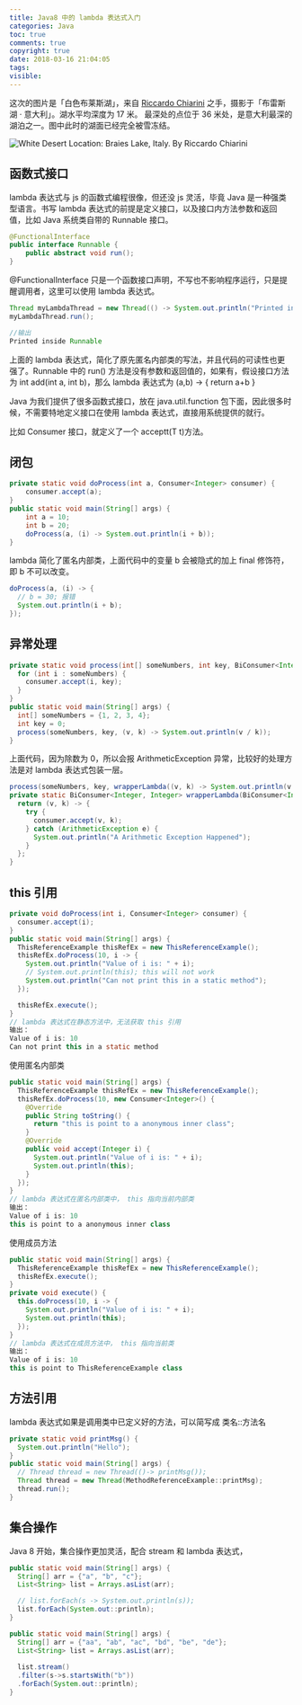 ```yaml
---
title: Java8 中的 lambda 表达式入门
categories: Java
toc: true
comments: true
copyright: true
date: 2018-03-16 21:04:05
tags:
visible:
---
```


这次的图片是「白色布莱斯湖」，来自 [Riccardo Chiarini](https://unsplash.com/@riccardoch) 之手，摄影于「布雷斯湖 · 意大利」。湖水平均深度为 17 米。 最深处的点位于 36 米处，是意大利最深的湖泊之一。图中此时的湖面已经完全被雪冻结。

<!--more-->

![White Desert <br/> Location: Braies Lake, Italy.  By Riccardo Chiarini](/unsplash/riccardo-chiarini-508721-unsplash.jpg)





## 函数式接口

lambda 表达式与 js 的函数式编程很像，但还没 js 灵活，毕竟 Java 是一种强类型语言。书写 lambda 表达式的前提是定义接口，以及接口内方法参数和返回值，比如 Java 系统类自带的 Runnable 接口。

```java
@FunctionalInterface
public interface Runnable {
    public abstract void run();
}
```

@FunctionalInterface 只是一个函数接口声明，不写也不影响程序运行，只是提醒调用者，这里可以使用 lambda 表达式。

```java
Thread myLambdaThread = new Thread(() -> System.out.println("Printed inside Runnable"));
myLambdaThread.run();

//输出
Printed inside Runnable
```

上面的 lambda 表达式，简化了原先匿名内部类的写法，并且代码的可读性也更强了。Runnable 中的 run() 方法是没有参数和返回值的，如果有，假设接口方法为 int add(int a, int b)，那么 lambda 表达式为 (a,b) -> { return a+b }

Java 为我们提供了很多函数式接口，放在 java.util.function 包下面，因此很多时候，不需要特地定义接口在使用 lambda  表达式，直接用系统提供的就行。

比如 Consumer<T> 接口，就定义了一个 acceptt(T t)方法。



## 闭包

```java
private static void doProcess(int a, Consumer<Integer> consumer) {
    consumer.accept(a);
}
public static void main(String[] args) {
    int a = 10;
    int b = 20;
    doProcess(a, (i) -> System.out.println(i + b));
}
```

lambda 简化了匿名内部类，上面代码中的变量 b 会被隐式的加上 final 修饰符，即 b 不可以改变。

```java
doProcess(a, (i) -> {
  // b = 30; 报错
  System.out.println(i + b);
});
```



## 异常处理

```java
private static void process(int[] someNumbers, int key, BiConsumer<Integer, Integer> consumer) {
  for (int i : someNumbers) {
    consumer.accept(i, key);
  }
}
public static void main(String[] args) {
  int[] someNumbers = {1, 2, 3, 4};
  int key = 0;
  process(someNumbers, key, (v, k) -> System.out.println(v / k));
}
```

上面代码，因为除数为 0，所以会报 ArithmeticException 异常，比较好的处理方法是对 lambda 表达式包装一层。

```java
process(someNumbers, key, wrapperLambda((v, k) -> System.out.println(v / k)));
private static BiConsumer<Integer, Integer> wrapperLambda(BiConsumer<Integer, Integer> consumer) {
  return (v, k) -> {
    try {
      consumer.accept(v, k);
    } catch (ArithmeticException e) {
      System.out.println("A Arithmetic Exception Happened");
    }
  };
}
```



## this 引用

```java
private void doProcess(int i, Consumer<Integer> consumer) {
  consumer.accept(i);
}
public static void main(String[] args) {
  ThisReferenceExample thisRefEx = new ThisReferenceExample();
  thisRefEx.doProcess(10, i -> {
    System.out.println("Value of i is: " + i);
    // System.out.println(this); this will not work
    System.out.println("Can not print this in a static method");
  });

  thisRefEx.execute();
}
// lambda 表达式在静态方法中，无法获取 this 引用
输出： 
Value of i is: 10
Can not print this in a static method
```

使用匿名内部类

```java
public static void main(String[] args) {
  ThisReferenceExample thisRefEx = new ThisReferenceExample();
  thisRefEx.doProcess(10, new Consumer<Integer>() {
    @Override
    public String toString() {
      return "this is point to a anonymous inner class";
    }
    @Override
    public void accept(Integer i) {
      System.out.println("Value of i is: " + i);
      System.out.println(this);
    }
  });
}
// lambda 表达式在匿名内部类中， this 指向当前内部类
输出： 
Value of i is: 10
this is point to a anonymous inner class
```

使用成员方法

```java
public static void main(String[] args) {
  ThisReferenceExample thisRefEx = new ThisReferenceExample();
  thisRefEx.execute();
}
private void execute() {
  this.doProcess(10, i -> {
    System.out.println("Value of i is: " + i);
    System.out.println(this);
  });
}
// lambda 表达式在成员方法中， this 指向当前类
输出： 
Value of i is: 10
this is point to ThisReferenceExample class
```



## 方法引用

lambda 表达式如果是调用类中已定义好的方法，可以简写成 类名::方法名

```java
private static void printMsg() {
  System.out.println("Hello");
}
public static void main(String[] args) {
  // Thread thread = new Thread(()-> printMsg());
  Thread thread = new Thread(MethodReferenceExample::printMsg);
  thread.run();
}
```



## 集合操作

Java 8 开始，集合操作更加灵活，配合 stream 和 lambda 表达式，

```java
public static void main(String[] args) {
  String[] arr = {"a", "b", "c"};
  List<String> list = Arrays.asList(arr);

  // list.forEach(s -> System.out.println(s));
  list.forEach(System.out::println);
}
```

```java
public static void main(String[] args) {
  String[] arr = {"aa", "ab", "ac", "bd", "be", "de"};
  List<String> list = Arrays.asList(arr);
  
  list.stream()
  .filter(s->s.startsWith("b"))
  .forEach(System.out::println);
}
```



